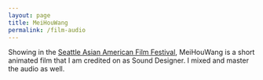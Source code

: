 ```yaml
---
layout: page
title: MeiHouWang
permalink: /film-audio
---
```


Showing in the [Seattle Asian American Film Festival](https://saaff2023.eventive.org/films/mei-hou-wang-63bbaa893ba06b0037f34cf2), MeiHouWang is a short animated film that I am credited on as Sound Designer. I mixed and master the audio as well.